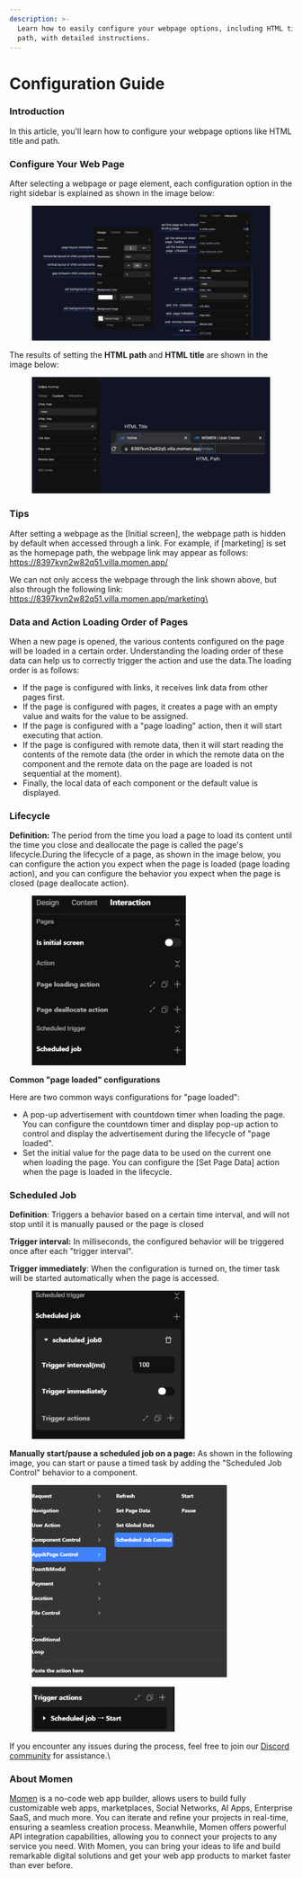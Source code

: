 ```yaml
---
description: >-
  Learn how to easily configure your webpage options, including HTML title and
  path, with detailed instructions.
---
```


# Configuration Guide

### Introduction

In this article, you'll learn how to configure your webpage options like HTML title and path.

### Configure Your Web Page

After selecting a webpage or page element, each configuration option in the right sidebar is explained as shown in the image below:

<figure><img src="../../.gitbook/assets/1 (50).png" alt="Configuration setting in a no-code tool"><figcaption></figcaption></figure>

The results of setting the **HTML path** and **HTML title** are shown in the image below:

<figure><img src="../../.gitbook/assets/2 (44).png" alt="Result of the configuration set in a no-code tool ​"><figcaption></figcaption></figure>

### Tips

After setting a webpage as the \[Initial screen], the webpage path is hidden by default when accessed through a link. For example, if \[marketing] is set as the homepage path, the webpage link may appear as follows: https://8397kvn2w82q51.villa.momen.app/

We can not only access the webpage through the link shown above, but also through the following link: https://8397kvn2w82q51.villa.momen.app/marketing\


### Data and Action Loading Order of Pages

When a new page is opened, the various contents configured on the page will be loaded in a certain order. Understanding the loading order of these data can help us to correctly trigger the action and use the data.The loading order is as follows:

* If the page is configured with links, it receives link data from other pages first.
* If the page is configured with pages, it creates a page with an empty value and waits for the value to be assigned.
* If the page is configured with a "page loading" action, then it will start executing that action.
* If the page is configured with remote data, then it will start reading the contents of the remote data (the order in which the remote data on the component and the remote data on the page are loaded is not sequential at the moment).
* Finally, the local data of each component or the default value is displayed.



### Lifecycle

**Definition:** The period from the time you load a page to load its content until the time you close and deallocate the page is called the page's lifecycle.During the lifecycle of a page, as shown in the image below, you can configure the action you expect when the page is loaded (page loading action), and you can configure the behavior you expect when the page is closed (page deallocate action).

<figure><img src="../../.gitbook/assets/3 (43).png" alt="Interaction configuration in a no-code tool" width="274"><figcaption></figcaption></figure>

**Common "page loaded" configurations**

Here are two common ways configurations for "page loaded":

* A pop-up advertisement with countdown timer when loading the page. You can configure the countdown timer and display pop-up action to control and display the advertisement during the lifecycle of "page loaded".
* Set the initial value for the page data to be used on the current one when loading the page. You can configure the \[Set Page Data] action when the page is loaded in the lifecycle.

### Scheduled Job

**Definition**: Triggers a behavior based on a certain time interval, and will not stop until it is manually paused or the page is closed

**Trigger interval:** In milliseconds, the configured behavior will be triggered once after each "trigger interval".

**Trigger immediately**: When the configuration is turned on, the timer task will be started automatically when the page is accessed.

<figure><img src="../../.gitbook/assets/4 (40).png" alt="Scheduled job in a no-code tool" width="272"><figcaption></figcaption></figure>

**Manually start/pause a scheduled job on a page:** As shown in the following image, you can start or pause a timed task by adding the "Scheduled Job Control" behavior to a component.

<figure><img src="../../.gitbook/assets/5 (32).png" alt="Scheduled job control in a no-code tool" width="347"><figcaption></figcaption></figure>

<figure><img src="../../.gitbook/assets/6 (31).png" alt="Scheduled job control in a no-code tool" width="254"><figcaption></figcaption></figure>

If you encounter any issues during the process, feel free to join our [Discord community](https://discord.com/invite/UCyhySSXfz) for assistance.\


### About Momen

[Momen](https://momen.app/?channel=blog-about) is a no-code web app builder, allows users to build fully customizable web apps, marketplaces, Social Networks, AI Apps, Enterprise SaaS, and much more. You can iterate and refine your projects in real-time, ensuring a seamless creation process. Meanwhile, Momen offers powerful API integration capabilities, allowing you to connect your projects to any service you need. With Momen, you can bring your ideas to life and build remarkable digital solutions and get your web app products to market faster than ever before.
